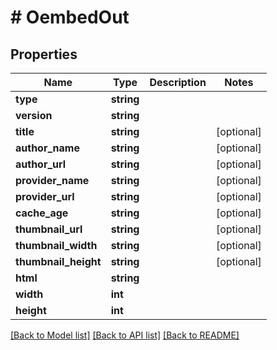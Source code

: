 # # OembedOut

## Properties

Name | Type | Description | Notes
------------ | ------------- | ------------- | -------------
**type** | **string** |  |
**version** | **string** |  |
**title** | **string** |  | [optional]
**author_name** | **string** |  | [optional]
**author_url** | **string** |  | [optional]
**provider_name** | **string** |  | [optional]
**provider_url** | **string** |  | [optional]
**cache_age** | **string** |  | [optional]
**thumbnail_url** | **string** |  | [optional]
**thumbnail_width** | **string** |  | [optional]
**thumbnail_height** | **string** |  | [optional]
**html** | **string** |  |
**width** | **int** |  |
**height** | **int** |  |

[[Back to Model list]](../../README.md#models) [[Back to API list]](../../README.md#endpoints) [[Back to README]](../../README.md)
